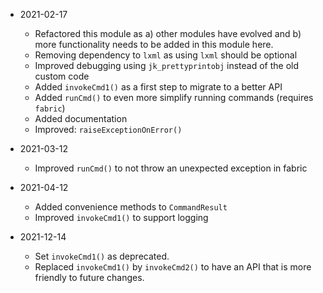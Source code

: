 
* 2021-02-17
	* Refactored this module as a) other modules have evolved and b) more functionality needs to be added in this module here.
	* Removing dependency to `lxml` as using `lxml` should be optional
	* Improved debugging using `jk_prettyprintobj` instead of the old custom code
	* Added `invokeCmd1()` as a first step to migrate to a better API
	* Added `runCmd()` to even more simplify running commands (requires `fabric`)
	* Added documentation
	* Improved: `raiseExceptionOnError()`

* 2021-03-12
	* Improved `runCmd()` to not throw an unexpected exception in fabric

* 2021-04-12
	* Added convenience methods to `CommandResult`
	* Improved `invokeCmd1()` to support logging

* 2021-12-14
	* Set `invokeCmd1()` as deprecated.
	* Replaced `invokeCmd1()` by `invokeCmd2()` to have an API that is more friendly to future changes.


